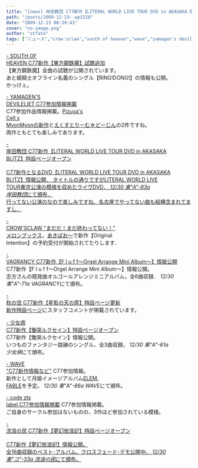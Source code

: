 ```yaml
---
title: "[news] 岸田教団 C77新作【LITERAL WORLD LIVE TOUR DVD in AKASAKA BLITZ】特設ページオープン"
path: "/posts/2009-12-23--wp1526"
date: "2009-12-23 08:39:43"
cover: "no-image.png"
author: "stfate"
tags: ["ニュース","crow'sclaw","south of heaven","wave","yamagen's devileliet","三澤秋","少女病","岸田教団","志方あきこ","流浪の民"]
---
```


<style type="text/css">
<!--
p {white-space: pre-wrap};
-->
</style>

<a  href="http://s-o-h.jp/products/" target="_blank">- SOUTH OF HEAVEN C77新作【東方鋼鉄魔】試聴追加</a>
【東方鋼鉄魔】全曲の試聴が公開されています。
あと姫騎士オフライン名義のシングル【RING!DONG!】の情報も公開。
かっけぇ。

<a  href="http://devileliet.gozaru.jp/" target="_blank">- YAMAGEN'S DEVILELIET C77参加情報掲載</a>
C77参加作品情報掲載。<a href="http://pm.pizuya.com/pcmm0005/">Pizuya's Cell x MyonMyonの新作</a>と<a href="http://dyinglife.sakura.ne.jp/extream/top.html">えくすとりーむ☆どーじん</a>の2件ですね。
両作ともとても楽しみであります。

<a  href="http://k-kyoudan.s61.xrea.com/c77/index.html" target="_blank">- 岸田教団 C77新作【LITERAL WORLD LIVE TOUR DVD in AKASAKA BLITZ】特設ページオープン</a>
<a href="http://k-kyoudan.s61.xrea.com/c77/index.html">
C77新作となるDVD【LITERAL WORLD LIVE TOUR DVD in AKASAKA BLITZ】情報公開．
タイトルの通りですがLITERAL WORLD LIVE TOUR東京公演の模様を収めたライヴDVD．
<em>12/30 東"A"-83a 岸田教団</em>にて頒布．
行ってない公演のなので楽しみですね．名古屋でやってない曲も結構含まれてますし．

<a  href="http://www.crowsclaw.info/2009/12/22/2350_744.php" target="_blank">- CROW'SCLAW "まだだ！まだ終わってない！"</a>
<a href="http://shop.melonbooks.co.jp/shop/sp_crows_intention.php">メロンブックス</a>，<a href="http://www.akibaoo.com/02/commodity_param/t/0/ctc/+/shc/0/cmc/2500020111949/backURL/+02+main">あきばお～</a>で新作【Original Intention】の予約受付が開始されてたりします．

<a  href="http://www.vagrancy.jp/fluff/fluff.htm" target="_blank">- VAGRANCY C77新作【F l u f f～Orgel Arrange Mini Album～】情報公開</a>
C77新作【F l u f f～Orgel Arrange Mini Album～】情報公開。
志方さんの既発曲オルゴールアレンジミニアルバム，全6曲収録．
<em>12/30 東"A"-71a VAGRANCY</em>にて頒布。

<a  href="http://anraku.nothing.sh/akisora/2009amanohara/" target="_blank">- 秋の空 C77新作【星影の天の原】特設ページ更新</a>
<a href="http://anraku.nothing.sh/akisora/2009amanohara/">新作特設ページ</a>にスタッフコメントが掲載されています。

<a  href="http://www.girldisease.com/" target="_blank">- 少女病 C77新作【慟哭ルクセイン】特設ページオープン</a>
C77新作【慟哭ルクセイン】情報公開。
いつものファンタジー路線のシングル、全3曲収録。
<em>12/30 東"A"-61a 少女病</em>にて頒布。

<a  href="http://www.circle-wave.net/" target="_blank">- WAVE "C77新作情報など"</a>
C77参加情報。
新作として月姫イメージアルバム<a href="http://www.circle-wave.net/product/elemfable/">ELEM. FABLE</a>を予定。
<em>12/30 東"A"-86a WAVE</em>にて頒布。

<a  href="http://www.codeztslabel.com/" target="_blank">- code zts label C77参加情報掲載</a>
C77参加情報掲載。
ご自身のサークル参加はないものの、3作ほど参加されている模様。

<a  href="http://www5.ocn.ne.jp/~rulotami/mugen/index.html" target="_blank">- 流浪の民 C77新作【夢幻放浪記】特設ページオープン</a>
<a href="http://www5.ocn.ne.jp/~rulotami/mugen/index.html">
C77新作【夢幻放浪記】情報公開。
全16曲収録のベスト･アルバム、クロスフェード･デモ公開中。
<em>12/30 東"コ"-33a 流浪の民</em>にて頒布。